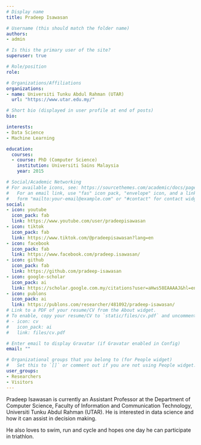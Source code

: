 ```yaml
---
# Display name
title: Pradeep Isawasan

# Username (this should match the folder name)
authors:
- admin

# Is this the primary user of the site?
superuser: true

# Role/position
role:

# Organizations/Affiliations
organizations:
- name: Universiti Tunku Abdul Rahman (UTAR)
  url: "https://www.utar.edu.my/"

# Short bio (displayed in user profile at end of posts)
bio:

interests:
- Data Science
- Machine Learning

education:
  courses:
  - course: PhD (Computer Science)
    institution: Universiti Sains Malaysia
    year: 2015

# Social/Academic Networking
# For available icons, see: https://sourcethemes.com/academic/docs/page-builder/#icons
#   For an email link, use "fas" icon pack, "envelope" icon, and a link in the
#   form "mailto:your-email@example.com" or "#contact" for contact widget.
social:
- icon: youtube
  icon_pack: fab
  link: https://www.youtube.com/user/pradeepisawasan
- icon: tiktok
  icon_pack: fab
  link: https://www.tiktok.com/@pradeepisawasan?lang=en
- icon: facebook
  icon_pack: fab
  link: https://www.facebook.com/pradeep.isawasan/
- icon: github
  icon_pack: fab
  link: https://github.com/pradeep-isawasan
- icon: google-scholar
  icon_pack: ai
  link: https://scholar.google.com.my/citations?user=aHws58EAAAAJ&hl=en
- icon: publons
  icon_pack: ai
  link: https://publons.com/researcher/481092/pradeep-isawasan/
# Link to a PDF of your resume/CV from the About widget.
# To enable, copy your resume/CV to `static/files/cv.pdf` and uncomment the lines below.
# - icon: cv
#   icon_pack: ai
#   link: files/cv.pdf

# Enter email to display Gravatar (if Gravatar enabled in Config)
email: ""

# Organizational groups that you belong to (for People widget)
#   Set this to `[]` or comment out if you are not using People widget.
user_groups:
- Researchers
- Visitors
---
```


Pradeep Isawasan is currently an Assistant Professor at the Department of Computer Science, Faculty of Information and Communication Technology, Universiti Tunku Abdul Rahman (UTAR). He is interested in data science and how it can assist in decision making.

He also loves to swim, run and cycle and hopes one day he can participate in triathlon.
